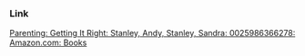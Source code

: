 ### Link
[Parenting: Getting It Right: Stanley, Andy, Stanley, Sandra: 0025986366278: Amazon.com: Books](https://www.amazon.com/Parenting-Getting-Right-Andy-Stanley/dp/0310366275/ref=sr_1_9?crid=1WE1G54KJL7AL&dib=eyJ2IjoiMSJ9.mqej5SGUMpRW0rOhedRAjfwRWe4CvLurtfk767YdcRW6xpjYfwnl_jws5qDnU-Vod-NslPfvWzd1UBWxV5FouM9MPItqvJPT4gdVRknC8mjfXbriuJ-oqyXRGkQxdz-Xe5w7s6PfYj5Ndx9hxKNehnbjT2bMYIy0ywp9u7BdMnDh0L51Ce0h5CpGYvJfCbsivXl1UkmXBcstZnUPRGc9_1NGi70MUX8OTD4Gc3hVlAc.PB9VwKXqwJDW0mMpWvS1mdSiT5tpFsC_BI0T4XYpiBA&dib_tag=se&keywords=parenting&qid=1737704913&s=books&sprefix=parenting%2Cstripbooks-intl-ship%2C245&sr=1-9)

